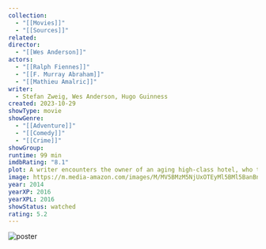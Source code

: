 ```yaml
---
collection:
  - "[[Movies]]"
  - "[[Sources]]"
related: 
director:
  - "[[Wes Anderson]]"
actors:
  - "[[Ralph Fiennes]]"
  - "[[F. Murray Abraham]]"
  - "[[Mathieu Amalric]]"
writer:
  - Stefan Zweig, Wes Anderson, Hugo Guinness
created: 2023-10-29
showType: movie
showGenre:
  - "[[Adventure]]"
  - "[[Comedy]]"
  - "[[Crime]]"
showGroup: 
runtime: 99 min
imdbRating: "8.1"
plot: A writer encounters the owner of an aging high-class hotel, who tells him of his early years serving as a lobby boy in the hotel's glorious years under an exceptional concierge.
image: https://m.media-amazon.com/images/M/MV5BMzM5NjUxOTEyMl5BMl5BanBnXkFtZTgwNjEyMDM0MDE@._V1_SX300.jpg
year: 2014
yearXP: 2016
yearXPL: 2016
showStatus: watched
rating: 5.2
---
```

![poster](https://m.media-amazon.com/images/M/MV5BMzM5NjUxOTEyMl5BMl5BanBnXkFtZTgwNjEyMDM0MDE@._V1_SX300.jpg)

